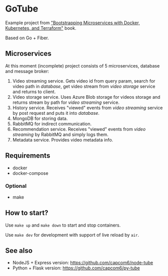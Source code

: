 # GoTube

Example project from ["Bootstrapping Microservices with Docker, Kubernetes, and Terraform"](https://www.manning.com/books/bootstrapping-microservices-with-docker-kubernetes-and-terraform) book.

Based on Go + Fiber.

## Microservices

At this moment (incomplete) project consists of 5 microservices, database and message broker:

1. Video streaming service. Gets video id from query param, search for video path in *database*, get video stream from *video storage* service and returns to client.
2. Video storage service. Uses Azure Blob storage for videos storage and returns stream by path for *video streaming* service.
3. History service. Receives "viewed" events from *video streaming* service by post request and puts it into *database*.
4. MongoDB for storing data.
5. RabbitMQ for indirect communication.
6. Recommendation service. Receives "viewed" events from *video streaming* by RabbitMQ and simply logs them.
7. Metadata service. Provides video metadata info.

## Requirements

* docker
* docker-compose

### Optional

* make

## How to start?

Use `make up` and `make down` to start and stop containers.

Use `make dev` for development with support of live reload by `air`.

## See also

* NodeJS + Express version: https://github.com/capcom6/node-tube
* Python + Flask version: https://github.com/capcom6/py-tube
